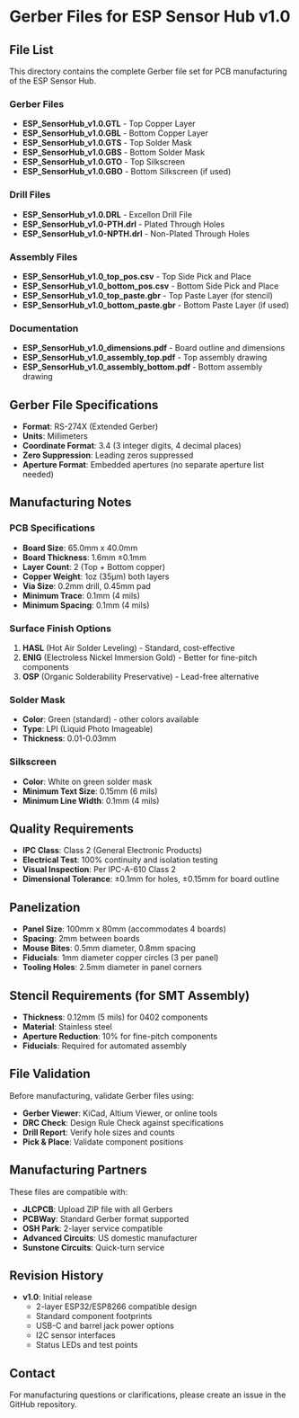 # Gerber Files for ESP Sensor Hub v1.0

## File List
This directory contains the complete Gerber file set for PCB manufacturing of the ESP Sensor Hub.

### Gerber Files
- **ESP_SensorHub_v1.0.GTL** - Top Copper Layer
- **ESP_SensorHub_v1.0.GBL** - Bottom Copper Layer  
- **ESP_SensorHub_v1.0.GTS** - Top Solder Mask
- **ESP_SensorHub_v1.0.GBS** - Bottom Solder Mask
- **ESP_SensorHub_v1.0.GTO** - Top Silkscreen
- **ESP_SensorHub_v1.0.GBO** - Bottom Silkscreen (if used)

### Drill Files
- **ESP_SensorHub_v1.0.DRL** - Excellon Drill File
- **ESP_SensorHub_v1.0-PTH.drl** - Plated Through Holes
- **ESP_SensorHub_v1.0-NPTH.drl** - Non-Plated Through Holes

### Assembly Files
- **ESP_SensorHub_v1.0_top_pos.csv** - Top Side Pick and Place
- **ESP_SensorHub_v1.0_bottom_pos.csv** - Bottom Side Pick and Place
- **ESP_SensorHub_v1.0_top_paste.gbr** - Top Paste Layer (for stencil)
- **ESP_SensorHub_v1.0_bottom_paste.gbr** - Bottom Paste Layer (if used)

### Documentation
- **ESP_SensorHub_v1.0_dimensions.pdf** - Board outline and dimensions
- **ESP_SensorHub_v1.0_assembly_top.pdf** - Top assembly drawing
- **ESP_SensorHub_v1.0_assembly_bottom.pdf** - Bottom assembly drawing

## Gerber File Specifications
- **Format**: RS-274X (Extended Gerber)
- **Units**: Millimeters
- **Coordinate Format**: 3.4 (3 integer digits, 4 decimal places)
- **Zero Suppression**: Leading zeros suppressed
- **Aperture Format**: Embedded apertures (no separate aperture list needed)

## Manufacturing Notes

### PCB Specifications
- **Board Size**: 65.0mm x 40.0mm
- **Board Thickness**: 1.6mm ±0.1mm
- **Layer Count**: 2 (Top + Bottom copper)
- **Copper Weight**: 1oz (35µm) both layers
- **Via Size**: 0.2mm drill, 0.45mm pad
- **Minimum Trace**: 0.1mm (4 mils)
- **Minimum Spacing**: 0.1mm (4 mils)

### Surface Finish Options
1. **HASL** (Hot Air Solder Leveling) - Standard, cost-effective
2. **ENIG** (Electroless Nickel Immersion Gold) - Better for fine-pitch components
3. **OSP** (Organic Solderability Preservative) - Lead-free alternative

### Solder Mask
- **Color**: Green (standard) - other colors available
- **Type**: LPI (Liquid Photo Imageable)
- **Thickness**: 0.01-0.03mm

### Silkscreen
- **Color**: White on green solder mask
- **Minimum Text Size**: 0.15mm (6 mils)
- **Minimum Line Width**: 0.1mm (4 mils)

## Quality Requirements
- **IPC Class**: Class 2 (General Electronic Products)
- **Electrical Test**: 100% continuity and isolation testing
- **Visual Inspection**: Per IPC-A-610 Class 2
- **Dimensional Tolerance**: ±0.1mm for holes, ±0.15mm for board outline

## Panelization
- **Panel Size**: 100mm x 80mm (accommodates 4 boards)
- **Spacing**: 2mm between boards
- **Mouse Bites**: 0.5mm diameter, 0.8mm spacing
- **Fiducials**: 1mm diameter copper circles (3 per panel)
- **Tooling Holes**: 2.5mm diameter in panel corners

## Stencil Requirements (for SMT Assembly)
- **Thickness**: 0.12mm (5 mils) for 0402 components
- **Material**: Stainless steel
- **Aperture Reduction**: 10% for fine-pitch components
- **Fiducials**: Required for automated assembly

## File Validation
Before manufacturing, validate Gerber files using:
- **Gerber Viewer**: KiCad, Altium Viewer, or online tools
- **DRC Check**: Design Rule Check against specifications
- **Drill Report**: Verify hole sizes and counts
- **Pick & Place**: Validate component positions

## Manufacturing Partners
These files are compatible with:
- **JLCPCB**: Upload ZIP file with all Gerbers
- **PCBWay**: Standard Gerber format supported
- **OSH Park**: 2-layer service compatible
- **Advanced Circuits**: US domestic manufacturer
- **Sunstone Circuits**: Quick-turn service

## Revision History
- **v1.0**: Initial release
  - 2-layer ESP32/ESP8266 compatible design
  - Standard component footprints
  - USB-C and barrel jack power options
  - I2C sensor interfaces
  - Status LEDs and test points

## Contact
For manufacturing questions or clarifications, please create an issue in the GitHub repository.
